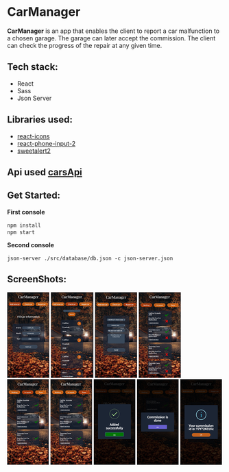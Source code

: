 # CarManager

**CarManager** is an app 
that enables the client to report a car malfunction to a chosen garage. The garage can later accept the commission. The client can check the progress of the repair at any given time. 

## Tech stack:

- React
- Sass
- Json Server

## Libraries used: 

- [react-icons](https://react-icons.github.io/react-icons)
- [react-phone-input-2](https://www.npmjs.com/package/react-phone-input-2)
- [sweetalert2](https://sweetalert2.github.io/https://sweetalert2.github.io/) 

## **Api used [carsApi](https://carsapi1.docs.apiary.io/#reference)**

## Get Started:

**First console**
```
npm install
npm start
```
**Second console**
```
json-server ./src/database/db.json -c json-server.json
```

## ScreenShots:
![ClientAddCar](./src/assets/ScreenShots/ClientAddCar.png)
![ClientCheckCar](./src/assets/ScreenShots/ClientCheckCar.png)
![ClientRepairCar](./src/assets/ScreenShots/ClientRepairCar.png)
![GarageWaiting](./src/assets/ScreenShots/GarageWaiting.png)
![GarageInRepair](./src/assets/ScreenShots/GarageInRepair.png)
![GarageDone](./src/assets/ScreenShots/GarageDone.png)
![PopupAdded](./src/assets/ScreenShots/PopupAdded.png)
![PopupDone](./src/assets/ScreenShots/PopupCommissionDone.png)
![PopupId](./src/assets/ScreenShots/PopupCommissionId.png)
